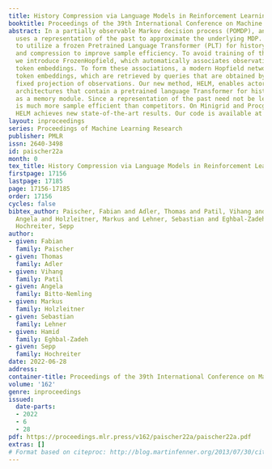 ```yaml
---
title: History Compression via Language Models in Reinforcement Learning
booktitle: Proceedings of the 39th International Conference on Machine Learning
abstract: In a partially observable Markov decision process (POMDP), an agent typically
  uses a representation of the past to approximate the underlying MDP. We propose
  to utilize a frozen Pretrained Language Transformer (PLT) for history representation
  and compression to improve sample efficiency. To avoid training of the Transformer,
  we introduce FrozenHopfield, which automatically associates observations with pretrained
  token embeddings. To form these associations, a modern Hopfield network stores these
  token embeddings, which are retrieved by queries that are obtained by a random but
  fixed projection of observations. Our new method, HELM, enables actor-critic network
  architectures that contain a pretrained language Transformer for history representation
  as a memory module. Since a representation of the past need not be learned, HELM
  is much more sample efficient than competitors. On Minigrid and Procgen environments
  HELM achieves new state-of-the-art results. Our code is available at https://github.com/ml-jku/helm.
layout: inproceedings
series: Proceedings of Machine Learning Research
publisher: PMLR
issn: 2640-3498
id: paischer22a
month: 0
tex_title: History Compression via Language Models in Reinforcement Learning
firstpage: 17156
lastpage: 17185
page: 17156-17185
order: 17156
cycles: false
bibtex_author: Paischer, Fabian and Adler, Thomas and Patil, Vihang and Bitto-Nemling,
  Angela and Holzleitner, Markus and Lehner, Sebastian and Eghbal-Zadeh, Hamid and
  Hochreiter, Sepp
author:
- given: Fabian
  family: Paischer
- given: Thomas
  family: Adler
- given: Vihang
  family: Patil
- given: Angela
  family: Bitto-Nemling
- given: Markus
  family: Holzleitner
- given: Sebastian
  family: Lehner
- given: Hamid
  family: Eghbal-Zadeh
- given: Sepp
  family: Hochreiter
date: 2022-06-28
address:
container-title: Proceedings of the 39th International Conference on Machine Learning
volume: '162'
genre: inproceedings
issued:
  date-parts:
  - 2022
  - 6
  - 28
pdf: https://proceedings.mlr.press/v162/paischer22a/paischer22a.pdf
extras: []
# Format based on citeproc: http://blog.martinfenner.org/2013/07/30/citeproc-yaml-for-bibliographies/
---
```

